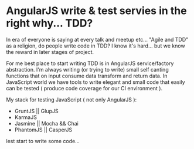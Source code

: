 AngularJS write & test servies in the right why... TDD? 
===

In era of everyone is saying at every talk and meetup etc... "Agile and TDD" as a religion,
do people write code in TDD? I know it's hard... but we know the reward in later stages of project.

For me best place to start writing TDD is in AngularJS service/factory abstraction.
I'm always writing (or trying to write) small self canting functions that on input consume data 
transform and return data. In JavaScript world we have tools to write elegant and small code that
easily can be tested ( produce code coverage for our CI environment ). 

My stack for testing JavaScript ( not only AngularJS ): 
 - GruntJS || GlupJS
 - KarmaJS
 - Jasmine || Mocha && Chai
 - PhantomJS || CasperJS

lest start to write some code...


  
